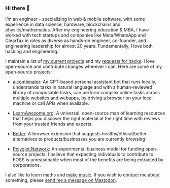 ### Hi there 👋

I’m an engineer - specializing in web & mobile software, with some experience in data science, hardware, blockchains and physics/mathematics. After my engineering education & MBA, I have worked with tech startups and companies like Meta/WhatsApp and ClearTax in roles as diverse as hands-on engineer, co-founder, and engineering leadership for almost 20 years. Fundamentally, I love both hacking and engineering.

I maintain a list of [my current projects](https://nilesh.trivedi.pw/now) and my [requests for hacks](https://codeberg.org/nilesh/request-for-hacks). I love open-source and contribute changes wherever I can. Here are some of my open-source projects:

- [aicombinator](https://github.com/aicombinator/bot): An GPT-based personal assistant bot that runs locally, understands tasks in natural language and with a human-reviewed library of composable tasks, can perform complex online tasks across multiple websites and webapps, by driving a browser on your local machine or call APIs when available.

- [LearnAwesome.org](https://learnawesome.org/): A universal, open-source map of learning resources that helps you discover the right material at the right time with reviews from your trusted friends and experts.

- [Better](https://github.com/nileshtrivedi/better): A browser extension that suggests healthy/ethical/better alternatives to products/businesses you are currently browsing

- [Polyglot.Network](https://github.com/PolyglotNetwork): An experimental business model for funding open-source projects. I  believe that expecting individuals to contribute to FOSS is unreasonable when most of the benefits are being extracted by corporations.

I also like to learn maths and [make music](https://nilesh.trivedi.pw/music). If you wish to contact me about something, please [send me a message on Mastodon](https://fosstodon.org/@nilesh).
